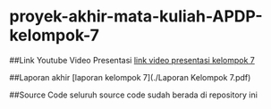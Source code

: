 # proyek-akhir-mata-kuliah-APDP-kelompok-7

##Link Youtube Video Presentasi
[link video presentasi kelompok 7](https://youtu.be/chK59IPFQIs)

##Laporan akhir 
[laporan kelompok 7](./Laporan Kelompok 7.pdf)

##Source Code
seluruh source code sudah berada di repository ini
